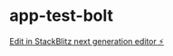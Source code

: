 # app-test-bolt

[Edit in StackBlitz next generation editor ⚡️](https://stackblitz.com/~/github.com/alexreyes091/app-test-bolt)